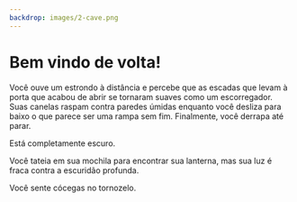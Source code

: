 ```yaml
---
backdrop: images/2-cave.png
---
```


# Bem vindo de volta!

Você ouve um estrondo à distância e percebe que as escadas que levam à porta que acabou de abrir se tornaram suaves como um escorregador. Suas canelas raspam contra paredes úmidas enquanto você desliza para baixo o que parece ser uma rampa sem fim. Finalmente, você derrapa até parar.

Está completamente escuro.

Você tateia em sua mochila para encontrar sua lanterna, mas sua luz é fraca contra a escuridão profunda.

Você sente cócegas no tornozelo.

<Page url="bugs" condition="none" action="Seu tornozelo está coberto de aranhas!" />
